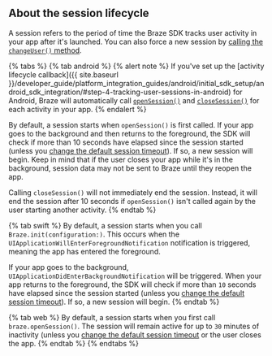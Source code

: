 ## About the session lifecycle

A session refers to the period of time the Braze SDK tracks user activity in your app after it's launched. You can also force a new session by [calling the `changeUser()` method]({{site.baseurl}}/developer_guide/analytics/setting_user_ids/#setting-a-user-id).

{% tabs %}
{% tab android %}
{% alert note %}
If you've set up the [activity lifecycle callback]({{ site.baseurl }}/developer_guide/platform_integration_guides/android/initial_sdk_setup/android_sdk_integration/#step-4-tracking-user-sessions-in-android) for Android, Braze will automatically call [`openSession()`](https://braze-inc.github.io/braze-android-sdk/kdoc/braze-android-sdk/com.braze/-i-braze/open-session.html) and [`closeSession()`](https://braze-inc.github.io/braze-android-sdk/kdoc/braze-android-sdk/com.braze/-i-braze/close-session.html) for each activity in your app.
{% endalert %}

By default, a session starts when `openSession()` is first called. If your app goes to the background and then returns to the foreground, the SDK will check if more than 10 seconds have elapsed since the session started (unless you [change the default session timeout]({{site.baseurl}}/developer_guide/analytics/tracking_sessions/?tab=android#change-session-timeout)). If so, a new session will begin. Keep in mind that if the user closes your app while it's in the background, session data may not be sent to Braze until they reopen the app.

Calling `closeSession()` will not immediately end the session. Instead, it will end the session after 10 seconds if `openSession()` isn't called again by the user starting another activity.
{% endtab %}

{% tab swift %}
By default, a session starts when you call `Braze.init(configuration:)`. This occurs when the `UIApplicationWillEnterForegroundNotification` notification is triggered, meaning the app has entered the foreground.

If your app goes to the background, `UIApplicationDidEnterBackgroundNotification` will be triggered. When your app returns to the foreground, the SDK will check if more than `10` seconds have elapsed since the session started (unless you [change the default session timeout]({{site.baseurl}}/developer_guide/analytics/tracking_sessions/?tab=swift#change-session-timeout)). If so, a new session will begin.
{% endtab %}

{% tab web %}
By default, a session starts when you first call `braze.openSession()`. The session will remain active for up to `30` minutes of inactivity (unless you [change the default session timeout]({{site.baseurl}}/developer_guide/analytics/tracking_sessions/?tab=web#change-session-timeout) or the user closes the app.
{% endtab %}
{% endtabs %}
